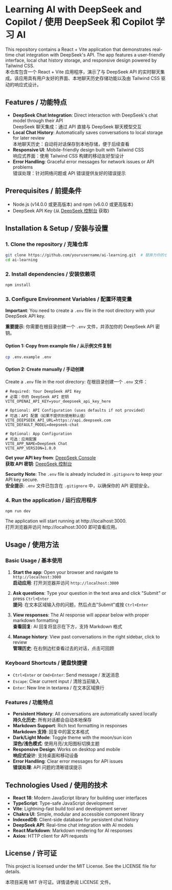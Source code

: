 # Learning AI with DeepSeek and Copilot / 使用 DeepSeek 和 Copilot 学习 AI

This repository contains a React + Vite application that demonstrates real-time chat integration with DeepSeek's API. The app features a user-friendly interface, local chat history storage, and responsive design powered by Tailwind CSS.  
本仓库包含一个 React + Vite 应用程序，演示了与 DeepSeek API 的实时聊天集成。该应用具有用户友好的界面、本地聊天历史存储功能以及由 Tailwind CSS 驱动的响应式设计。


## Features / 功能特点
- **DeepSeek Chat Integration**: Direct interaction with DeepSeek's chat model through their API  
  DeepSeek 聊天集成：通过 API 直接与 DeepSeek 聊天模型交互
- **Local Chat History**: Automatically saves conversations to local storage for later review  
  本地聊天历史：自动将对话保存到本地存储，便于后续查看
- **Responsive UI**: Mobile-friendly design built with Tailwind CSS  
  响应式界面：使用 Tailwind CSS 构建的移动友好型设计
- **Error Handling**: Graceful error messages for network issues or API problems  
  错误处理：针对网络问题或 API 错误提供友好的错误提示


## Prerequisites / 前提条件
- Node.js (v14.0.0 或更高版本) and npm (v6.0.0 或更高版本)
- DeepSeek API Key (从 [DeepSeek 控制台](https://www.deepseek.com/) 获取)


## Installation & Setup / 安装与设置

### 1. Clone the repository / 克隆仓库
```bash
git clone https://github.com/yourusername/ai-learning.git  # 替换为你的仓库地址
cd ai-learning

```

### 2. Install dependencies / 安装依赖项
```bash
npm install
```

### 3. Configure Environment Variables / 配置环境变量

**Important**: You need to create a `.env` file in the root directory with your DeepSeek API key.

**重要提示**: 你需要在根目录创建一个 `.env` 文件，并添加你的 DeepSeek API 密钥。

#### Option 1: Copy from example file / 从示例文件复制
```bash
cp .env.example .env
```

#### Option 2: Create manually / 手动创建
Create a `.env` file in the root directory:
在根目录创建一个 `.env` 文件：

```env
# Required: Your DeepSeek API Key
# 必需：你的 DeepSeek API 密钥
VITE_OPENAI_API_KEY=your_deepseek_api_key_here

# Optional: API Configuration (uses defaults if not provided)
# 可选：API 配置（如果不提供则使用默认值）
VITE_DEEPSEEK_API_URL=https://api.deepseek.com
VITE_DEFAULT_MODEL=deepseek-chat

# Optional: App Configuration
# 可选：应用配置
VITE_APP_NAME=DeepSeek Chat
VITE_APP_VERSION=1.0.0
```

**Get your API key from**: [DeepSeek Console](https://www.deepseek.com/)  
**获取 API 密钥**: [DeepSeek 控制台](https://www.deepseek.com/)

**Security Note**: The `.env` file is already included in `.gitignore` to keep your API key secure.  
**安全提示**: `.env` 文件已包含在 `.gitignore` 中，以确保你的 API 密钥安全。


### 4. Run the application / 运行应用程序
```bash
npm run dev
``` 
The application will start running at http://localhost:3000.  
打开浏览器并访问 http://localhost:3000 即可查看应用。

## Usage / 使用方法

### Basic Usage / 基本使用
1. **Start the app**: Open your browser and navigate to `http://localhost:3000`  
   **启动应用**: 打开浏览器并访问 `http://localhost:3000`

2. **Ask questions**: Type your question in the text area and click "Submit" or press `Ctrl+Enter`  
   **提问**: 在文本区域输入你的问题，然后点击"Submit"或按 `Ctrl+Enter`

3. **View responses**: The AI response will appear below with proper markdown formatting  
   **查看回复**: AI 回复将显示在下方，支持 Markdown 格式

4. **Manage history**: View past conversations in the right sidebar, click to review  
   **管理历史**: 在右侧边栏查看过去的对话，点击可回顾

### Keyboard Shortcuts / 键盘快捷键
- `Ctrl+Enter` or `Cmd+Enter`: Send message / 发送消息
- `Escape`: Clear current input / 清除当前输入
- `Enter`: New line in textarea / 在文本区域换行

### Features / 功能特点
- **Persistent History**: All conversations are automatically saved locally  
  **持久化历史**: 所有对话都会自动本地保存
- **Markdown Support**: Rich text formatting in responses  
  **Markdown 支持**: 回复中的富文本格式
- **Dark/Light Mode**: Toggle theme with the moon/sun icon  
  **深色/浅色模式**: 使用月亮/太阳图标切换主题
- **Responsive Design**: Works on desktop and mobile  
  **响应式设计**: 支持桌面和移动设备
- **Error Handling**: Clear error messages for API issues  
  **错误处理**: API 问题的清晰错误提示

## Technologies Used / 使用的技术
- **React 18**: Modern JavaScript library for building user interfaces  
- **TypeScript**: Type-safe JavaScript development  
- **Vite**: Lightning-fast build tool and development server  
- **Chakra UI**: Simple, modular and accessible component library  
- **IndexedDB**: Client-side database for persistent chat history  
- **DeepSeek API**: Real-time chat integration with AI models  
- **React Markdown**: Markdown rendering for AI responses  
- **Axios**: HTTP client for API requests   

## License / 许可证

This project is licensed under the MIT License. See the LICENSE file for details.  

本项目采用 MIT 许可证。详情请参阅 LICENSE 文件。 




